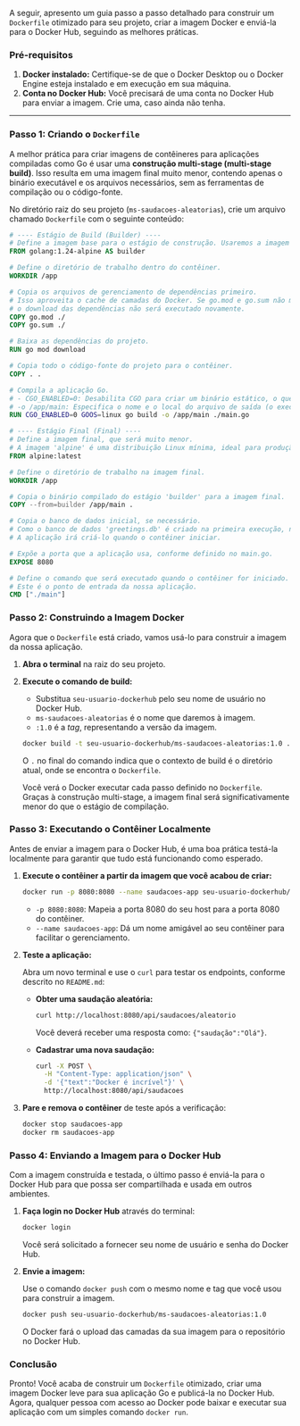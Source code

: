 A seguir, apresento um guia passo a passo detalhado para construir um `Dockerfile` otimizado para seu projeto, criar a imagem Docker e enviá-la para o Docker Hub, seguindo as melhores práticas.

### Pré-requisitos

1. **Docker instalado:** Certifique-se de que o Docker Desktop ou o Docker Engine esteja instalado e em execução em sua máquina.
2. **Conta no Docker Hub:** Você precisará de uma conta no Docker Hub para enviar a imagem. Crie uma, caso ainda não tenha.

-----

### Passo 1: Criando o `Dockerfile`

A melhor prática para criar imagens de contêineres para aplicações compiladas como Go é usar uma **construção multi-stage (multi-stage build)**. Isso resulta em uma imagem final muito menor, contendo apenas o binário executável e os arquivos necessários, sem as ferramentas de compilação ou o código-fonte.

No diretório raiz do seu projeto (`ms-saudacoes-aleatorias`), crie um arquivo chamado `Dockerfile` com o seguinte conteúdo:

```dockerfile
# ---- Estágio de Build (Builder) ----
# Define a imagem base para o estágio de construção. Usaremos a imagem oficial do Go 1.24.
FROM golang:1.24-alpine AS builder

# Define o diretório de trabalho dentro do contêiner.
WORKDIR /app

# Copia os arquivos de gerenciamento de dependências primeiro.
# Isso aproveita o cache de camadas do Docker. Se go.mod e go.sum não mudarem,
# o download das dependências não será executado novamente.
COPY go.mod ./
COPY go.sum ./

# Baixa as dependências do projeto.
RUN go mod download

# Copia todo o código-fonte do projeto para o contêiner.
COPY . .

# Compila a aplicação Go.
# - CGO_ENABLED=0: Desabilita CGO para criar um binário estático, o que melhora a portabilidade.
# -o /app/main: Especifica o nome e o local do arquivo de saída (o executável).
RUN CGO_ENABLED=0 GOOS=linux go build -o /app/main ./main.go

# ---- Estágio Final (Final) ----
# Define a imagem final, que será muito menor.
# A imagem 'alpine' é uma distribuição Linux mínima, ideal para produção.
FROM alpine:latest

# Define o diretório de trabalho na imagem final.
WORKDIR /app

# Copia o binário compilado do estágio 'builder' para a imagem final.
COPY --from=builder /app/main .

# Copia o banco de dados inicial, se necessário.
# Como o banco de dados 'greetings.db' é criado na primeira execução, não precisamos copiá-lo.
# A aplicação irá criá-lo quando o contêiner iniciar.

# Expõe a porta que a aplicação usa, conforme definido no main.go.
EXPOSE 8080

# Define o comando que será executado quando o contêiner for iniciado.
# Este é o ponto de entrada da nossa aplicação.
CMD ["./main"]
```

### Passo 2: Construindo a Imagem Docker

Agora que o `Dockerfile` está criado, vamos usá-lo para construir a imagem da nossa aplicação.

1.  **Abra o terminal** na raiz do seu projeto.

2.  **Execute o comando de build:**

      * Substitua `seu-usuario-dockerhub` pelo seu nome de usuário no Docker Hub.
      * `ms-saudacoes-aleatorias` é o nome que daremos à imagem.
      * `:1.0` é a *tag*, representando a versão da imagem.

    <!-- end list -->

    ```bash
    docker build -t seu-usuario-dockerhub/ms-saudacoes-aleatorias:1.0 .
    ```

    O `.` no final do comando indica que o contexto de build é o diretório atual, onde se encontra o `Dockerfile`.

    Você verá o Docker executar cada passo definido no `Dockerfile`. Graças à construção multi-stage, a imagem final será significativamente menor do que o estágio de compilação.

### Passo 3: Executando o Contêiner Localmente

Antes de enviar a imagem para o Docker Hub, é uma boa prática testá-la localmente para garantir que tudo está funcionando como esperado.

1.  **Execute o contêiner a partir da imagem que você acabou de criar:**

    ```bash
    docker run -p 8080:8080 --name saudacoes-app seu-usuario-dockerhub/ms-saudacoes-aleatorias:1.0
    ```

      * `-p 8080:8080`: Mapeia a porta 8080 do seu host para a porta 8080 do contêiner.
      * `--name saudacoes-app`: Dá um nome amigável ao seu contêiner para facilitar o gerenciamento.

2.  **Teste a aplicação:**

    Abra um novo terminal e use o `curl` para testar os endpoints, conforme descrito no `README.md`:

      * **Obter uma saudação aleatória:**

        ```bash
        curl http://localhost:8080/api/saudacoes/aleatorio
        ```

        Você deverá receber uma resposta como: `{"saudação":"Olá"}`.

      * **Cadastrar uma nova saudação:**

        ```bash
        curl -X POST \
          -H "Content-Type: application/json" \
          -d '{"text":"Docker é incrível"}' \
          http://localhost:8080/api/saudacoes
        ```

3.  **Pare e remova o contêiner** de teste após a verificação:

    ```bash
    docker stop saudacoes-app
    docker rm saudacoes-app
    ```

### Passo 4: Enviando a Imagem para o Docker Hub

Com a imagem construída e testada, o último passo é enviá-la para o Docker Hub para que possa ser compartilhada e usada em outros ambientes.

1.  **Faça login no Docker Hub** através do terminal:

    ```bash
    docker login
    ```

    Você será solicitado a fornecer seu nome de usuário e senha do Docker Hub.

2.  **Envie a imagem:**

    Use o comando `docker push` com o mesmo nome e tag que você usou para construir a imagem.

    ```bash
    docker push seu-usuario-dockerhub/ms-saudacoes-aleatorias:1.0
    ```

    O Docker fará o upload das camadas da sua imagem para o repositório no Docker Hub.

### Conclusão

Pronto\! Você acaba de construir um `Dockerfile` otimizado, criar uma imagem Docker leve para sua aplicação Go e publicá-la no Docker Hub. Agora, qualquer pessoa com acesso ao Docker pode baixar e executar sua aplicação com um simples comando `docker run`.